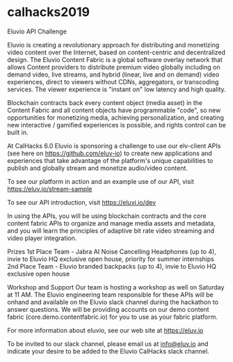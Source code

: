 # calhacks2019

Eluvio API Challenge

Eluvio is creating a revolutionary approach for distributing and monetizing video content over the Internet, based on content-centric and decentralized design. The Eluvio Content Fabric is a global software overlay network that allows Content providers to distribute premium video globally including on demand video, live streams, and hybrid (linear, live and on demand) video experiences, direct to viewers without CDNs, aggregators, or transcoding services. The viewer experience is "instant on" low latency and high quality. 

Blockchain contracts back every content object (media asset) in the Content Fabric and all content objects have programmable "code", so new opportunities for monetizing media, achieving personalization, and creating new interactive / gamified experiences is possible, and rights control can be built in.

At CalHacks 6.0 Eluvio is sponsoring a challenge to use our elv-client APIs (see here on https://github.com/eluv-io) to create new applications and experiences that take advantage of the platform's unique capabilities to publish and globally stream and monetize audio/video content.  

To see our platform in action and an example use of our API, visit https://eluv.io/stream-sample

To see our API introduction, visit https://eluvi.io/dev

In using the APIs, you will be using blockchain contracts and the core content fabric APIs to organize and manage media assets and metadata, and you will learn the principles of adaptive bit rate video streaming and video player integration.

Prizes
1st Place Team - Jabra AI Noise Cancelling Headphones (up to 4), invie to Eluvio HQ exclusive open house, 
priority for summer internships
2nd Place Team - Eluvio branded backpacks (up to 4), invie to Eluvio HQ exclusive open house

Workshop and Support
Our team is hosting a workshop as well on Saturday at 11 AM.
The Eluvio engineering team responsible for these APIs will be onhand and available on the Eluvio slack channel during the hackathon to answer questions. We will be providing accounts on our demo content fabric (core.demo.contentfabric.io) for you to use as your fabric platform. 

For more information about eluvio, see our web site at https://eluv.io  

To be invited to our slack channel, please email us at info@eluv.io and indicate your desire to be added to the Eluvio CalHacks slack channel.
